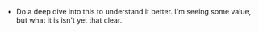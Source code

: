 - Do a deep dive into this to understand it better. I'm seeing some value, but what it is isn't yet that clear.